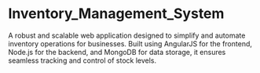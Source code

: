 # Inventory_Management_System
A robust and scalable web application designed to simplify and automate inventory operations for businesses. Built using AngularJS for the frontend, Node.js for the backend, and MongoDB for data storage, it ensures seamless tracking and control of stock levels.

